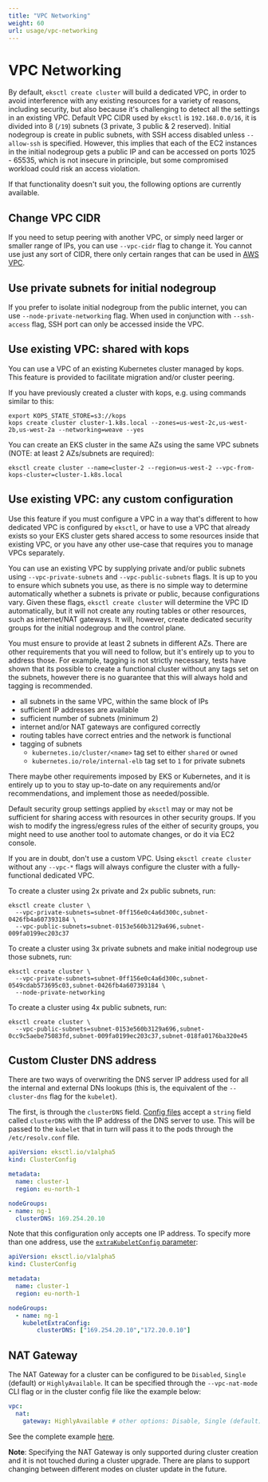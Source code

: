 ```yaml
---
title: "VPC Networking"
weight: 60
url: usage/vpc-networking
---
```


# VPC Networking

By default, `eksctl create cluster` will build a dedicated VPC, in order to avoid interference with any existing resources for a
variety of reasons, including security, but also because it's challenging to detect all the settings in an existing VPC.
Default VPC CIDR used by `eksctl` is `192.168.0.0/16`, it is divided into 8 (`/19`) subnets (3 private, 3 public & 2 reserved).
Initial nodegroup is create in public subnets, with SSH access disabled unless `--allow-ssh` is specified. However, this implies
that each of the EC2 instances in the initial nodegroup gets a public IP and can be accessed on ports 1025 - 65535, which is
not insecure in principle, but some compromised workload could risk an access violation.

If that functionality doesn't suit you, the following options are currently available.

## Change VPC CIDR

If you need to setup peering with another VPC, or simply need larger or smaller range of IPs, you can use `--vpc-cidr` flag to
change it. You cannot use just any sort of CIDR, there only certain ranges that can be used in [AWS VPC][vpcsizing].

[vpcsizing]: https://docs.aws.amazon.com/vpc/latest/userguide/VPC_Subnets.html#VPC_Sizing

## Use private subnets for initial nodegroup

If you prefer to isolate initial nodegroup from the public internet, you can use `--node-private-networking` flag.
When used in conjunction with `--ssh-access` flag, SSH port can only be accessed inside the VPC.

## Use existing VPC: shared with kops

You can use a VPC of an existing Kubernetes cluster managed by kops. This feature is provided to facilitate migration and/or
cluster peering.

If you have previously created a cluster with kops, e.g. using commands similar to this:

```
export KOPS_STATE_STORE=s3://kops
kops create cluster cluster-1.k8s.local --zones=us-west-2c,us-west-2b,us-west-2a --networking=weave --yes
```

You can create an EKS cluster in the same AZs using the same VPC subnets (NOTE: at least 2 AZs/subnets are required):

```
eksctl create cluster --name=cluster-2 --region=us-west-2 --vpc-from-kops-cluster=cluster-1.k8s.local
```

## Use existing VPC: any custom configuration

Use this feature if you must configure a VPC in a way that's different to how dedicated VPC is configured by `eksctl`, or have to
use a VPC that already exists so your EKS cluster gets shared access to some resources inside that existing VPC, or you have any
other use-case that requires you to manage VPCs separately.

You can use an existing VPC by supplying private and/or public subnets using `--vpc-private-subnets` and `--vpc-public-subnets` flags.
It is up to you to ensure which subnets you use, as there is no simple way to determine automatically whether a subnets is private or
public, because configurations vary.
Given these flags, `eksctl create cluster` will determine the VPC ID automatically, but it will not create any routing tables or other
resources, such as internet/NAT gateways. It will, however, create dedicated security groups for the initial nodegroup and the control
plane.

You must ensure to provide at least 2 subnets in different AZs. There are other requirements that you will need to follow, but it's
entirely up to you to address those. For example, tagging is not strictly necessary, tests have shown that its possible to create
a functional cluster without any tags set on the subnets, however there is no guarantee that this will always hold and tagging is
recommended.

- all subnets in the same VPC, within the same block of IPs
- sufficient IP addresses are available
- sufficient number of subnets (minimum 2)
- internet and/or NAT gateways are configured correctly
- routing tables have correct entries and the network is functional
- tagging of subnets
  - `kubernetes.io/cluster/<name>` tag set to either `shared` or `owned`
  - `kubernetes.io/role/internal-elb` tag set to `1` for private subnets

There maybe other requirements imposed by EKS or Kubernetes, and it is entirely up to you to stay up-to-date on any requirements and/or
recommendations, and implement those as needed/possible.

Default security group settings applied by `eksctl` may or may not be sufficient for sharing access with resources in other security
groups. If you wish to modify the ingress/egress rules of the either of security groups, you might need to use another tool to automate
changes, or do it via EC2 console.

If you are in doubt, don't use a custom VPC. Using `eksctl create cluster` without any `--vpc-*` flags will always configure the cluster
with a fully-functional dedicated VPC.

To create a cluster using 2x private and 2x public subnets, run:

```
eksctl create cluster \
  --vpc-private-subnets=subnet-0ff156e0c4a6d300c,subnet-0426fb4a607393184 \
  --vpc-public-subnets=subnet-0153e560b3129a696,subnet-009fa0199ec203c37
```

To create a cluster using 3x private subnets and make initial nodegroup use those subnets, run:

```
eksctl create cluster \
  --vpc-private-subnets=subnet-0ff156e0c4a6d300c,subnet-0549cdab573695c03,subnet-0426fb4a607393184 \
  --node-private-networking
```

To create a cluster using 4x public subnets, run:

```
eksctl create cluster \
  --vpc-public-subnets=subnet-0153e560b3129a696,subnet-0cc9c5aebe75083fd,subnet-009fa0199ec203c37,subnet-018fa0176ba320e45
```

## Custom Cluster DNS address

There are two ways of overwriting the DNS server IP address used for all the internal and external DNs lookups (this
is, the equivalent of the `--cluster-dns` flag for the `kubelet`).

The first, is through the `clusterDNS` field. [Config files](../schema) accept a `string` field called
`clusterDNS` with the IP address of the DNS server to use.
This will be passed to the `kubelet` that in turn will pass it to the pods through the `/etc/resolv.conf` file.

```yaml
apiVersion: eksctl.io/v1alpha5
kind: ClusterConfig

metadata:
  name: cluster-1
  region: eu-north-1

nodeGroups:
- name: ng-1
  clusterDNS: 169.254.20.10
```

Note that this configuration only accepts one IP address. To specify more than one address, use the
[`extraKubeletConfig` parameter](../customizing-the-kubelet):

```yaml
apiVersion: eksctl.io/v1alpha5
kind: ClusterConfig

metadata:
  name: cluster-1
  region: eu-north-1

nodeGroups:
  - name: ng-1
    kubeletExtraConfig:
        clusterDNS: ["169.254.20.10","172.20.0.10"]
```

## NAT Gateway

The NAT Gateway for a cluster can be configured to be `Disabled`, `Single` (default) or `HighlyAvailable`. It can be
specified through the `--vpc-nat-mode` CLI flag or in the cluster config file like the example below:


```yaml
vpc:
  nat:
    gateway: HighlyAvailable # other options: Disable, Single (default)
```

See the complete example [here](https://github.com/weaveworks/eksctl/blob/master/examples/09-nat-gateways.yaml).

**Note**: Specifying the NAT Gateway is only supported during cluster creation and it is not touched during a cluster
upgrade. There are plans to support changing between different modes on cluster update in the future.
